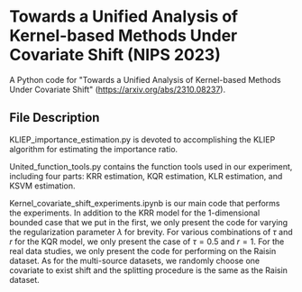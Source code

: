 # Towards a Unified Analysis of Kernel-based Methods Under Covariate Shift (NIPS 2023)
A Python code for "Towards a Unified Analysis of Kernel-based Methods Under Covariate Shift" (<https://arxiv.org/abs/2310.08237>).



## File Description
KLIEP_importance_estimation.py is devoted to accomplishing the  KLIEP algorithm for estimating the importance ratio.

United_function_tools.py contains the function tools used in our experiment, including four parts: KRR estimation, KQR estimation, KLR estimation, and KSVM estimation.

Kernel_covariate_shift_experiments.ipynb is our main code that performs the experiments. In addition to the KRR model for the 1-dimensional bounded case that we put in the first, we only present the code for varying the regularization parameter $\lambda$ for brevity. For various combinations of $\tau$ and $r$ for the KQR model, we only present the case of $\tau=0.5$ and $r=1$. For the real data studies, we only present the code for performing on the Raisin dataset. As for the multi-source datasets, we randomly choose one covariate to exist shift and the splitting procedure is the same as the Raisin dataset.

